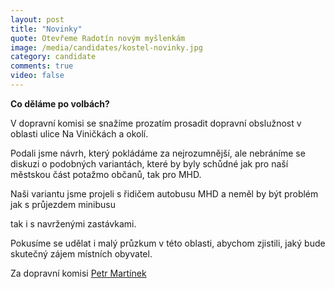 ```yaml
---
layout: post
title: "Novinky"
quote: Otevřeme Radotín novým myšlenkám
image: /media/candidates/kostel-novinky.jpg
category: candidate
comments: true
video: false
---
```


**Co děláme po volbách?**

V dopravní komisi se snažíme prozatím prosadit dopravní obslužnost v oblasti ulice Na Viničkách a okolí.

Podali jsme návrh, který pokládáme za nejrozumnější, ale nebráníme se diskuzi o podobných variantách, které by byly schůdné jak pro naší městskou část potažmo občanů, tak pro MHD.

Naši variantu jsme projeli s řidičem autobusu MHD a neměl by být problém jak s průjezdem minibusu

tak i s navrženými zastávkami.

Pokusíme se udělat i malý průzkum v této oblasti, abychom zjistili, jaký bude skutečný zájem místních obyvatel.

Za dopravní komisi [Petr Martínek](/petr-martinek)

